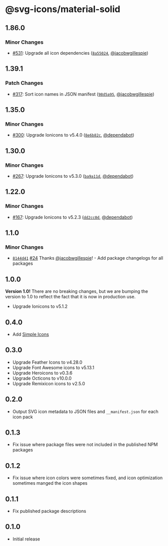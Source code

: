 # @svg-icons/material-solid

## 1.86.0

### Minor Changes

- [#531](https://github.com/svg-icons/svg-icons/pull/531): Upgrade all icon dependencies ([`8a55024`](https://github.com/svg-icons/svg-icons/commit/8a550249c75e25eea01eb1cc5bac7b786bf798f9), [@jacobwgillespie](https://github.com/jacobwgillespie))

## 1.39.1

### Patch Changes

- [#317](https://github.com/svg-icons/svg-icons/pull/317): Sort icon names in JSON manifest ([`98d5a95`](https://github.com/svg-icons/svg-icons/commit/98d5a952a2249024e378e0c7707428406d14bcd8), [@jacobwgillespie](https://github.com/jacobwgillespie))

## 1.35.0

### Minor Changes

- [#300](https://github.com/svg-icons/svg-icons/pull/300): Upgrade Ionicons to v5.4.0 ([`8e6b82c`](https://github.com/svg-icons/svg-icons/commit/8e6b82c4c6bb0cafe52dfa8a5001d95ef7390c32), [@dependabot](https://github.com/apps/dependabot))

## 1.30.0

### Minor Changes

- [#267](https://github.com/svg-icons/svg-icons/pull/267): Upgrade Ionicons to v5.3.0 ([`ba9a11d`](https://github.com/svg-icons/svg-icons/commit/ba9a11dc664ca4eb56ea3d498f82de639e67b019), [@dependabot](https://github.com/apps/dependabot))

## 1.22.0

### Minor Changes

- [#167](https://github.com/svg-icons/svg-icons/pull/167): Upgrade Ionicons to v5.2.3 ([`dd2cc0d`](https://github.com/svg-icons/svg-icons/commit/dd2cc0d6c4e466818ef3f3e66f02f3c3866ffb59), [@dependabot](https://github.com/apps/dependabot))

## 1.1.0

### Minor Changes

- [`8144d41`](https://github.com/svg-icons/svg-icons/commit/8144d4179577a00a911f97f3841aa4efcced78b1) [#24](https://github.com/svg-icons/svg-icons/pull/24) Thanks [@jacobwgillespie](https://github.com/jacobwgillespie)! - Add package changelogs for all packages

## 1.0.0

**Version 1.0!** There are no breaking changes, but we are bumping the version to 1.0 to reflect the fact that it is now in production use.

- Upgrade Ionicons to v5.1.2

## 0.4.0

- Add [Simple Icons](https://github.com/simple-icons/simple-icons)

## 0.3.0

- Upgrade Feather Icons to v4.28.0
- Upgrade Font Awesome icons to v5.13.1
- Upgrade Heroicons to v0.3.6
- Upgrade Octicons to v10.0.0
- Upgrade Remixicon icons to v2.5.0

## 0.2.0

- Output SVG icon metadata to JSON files and `__manifest.json` for each icon pack

## 0.1.3

- Fix issue where package files were not included in the published NPM packages

## 0.1.2

- Fix issue where icon colors were sometimes fixed, and icon optimization sometimes manged the icon shapes

## 0.1.1

- Fix published package descriptions

## 0.1.0

- Initial release
